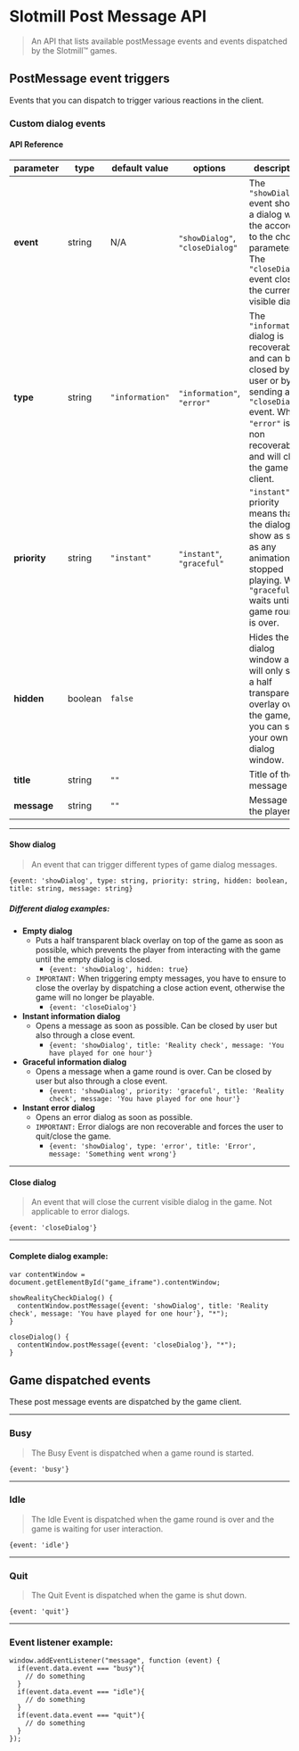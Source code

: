 # Slotmill Post Message API

> An API that lists available postMessage events and events dispatched by the Slotmill™ games.

## PostMessage event triggers
Events that you can dispatch to trigger various reactions in the client.

### Custom dialog events

#### API Reference


| parameter | type | default value | options | description |
|--|--|--|--|--|
| **event** | string | N/A | `"showDialog"`, `"closeDialog"` | The `"showDialog"` event shows a dialog with the according to the chosen parameters. The `"closeDialog"` event closes the current visible dialog. |
| **type** | string | `"information"` | `"information"`, `"error"` | The `"information"` dialog is recoverable and can be closed by the user or by sending a `"closeDialog"` event. While `"error"` is non recoverable and will close the game client. |
| **priority** | string | `"instant"` | `"instant"`, `"graceful"` | `"instant"` priority means that the dialog will show as soon as any animation has stopped playing. While `"graceful"` waits until a game round is over. |
| **hidden** | boolean | `false` |  | Hides the dialog window and will only show a half transparent overlay over the game, so you can show your own dialog window. |
| **title** | string | `""` |  | Title of the message |
| **message** | string | `""` |  | Message to the player |


---

#### Show dialog

> An event that can trigger different types of game dialog messages.

```
{event: 'showDialog', type: string, priority: string, hidden: boolean, title: string, message: string}
```


##### Different dialog examples:

- **Empty dialog**
    - Puts a half transparent black overlay on top of the game as soon as possible, which prevents the player from interacting with the game until the empty dialog is closed.
         - ```{event: 'showDialog', hidden: true}```
    - `IMPORTANT:` When triggering empty messages, you have to ensure to close the overlay by dispatching a close action event, otherwise the game will no longer be playable.
         - `{event: 'closeDialog'}`
- **Instant information dialog**
    - Opens a message as soon as possible. Can be closed by user but also through a close event.
         - ```{event: 'showDialog', title: 'Reality check', message: 'You have played for one hour'}```
- **Graceful information dialog**
    - Opens a message when a game round is over. Can be closed by user but also through a close event.
         - ```{event: 'showDialog', priority: 'graceful', title: 'Reality check', message: 'You have played for one hour'}```
- **Instant error dialog**
    - Opens an error dialog as soon as possible. 
    - `IMPORTANT:` Error dialogs are non recoverable and forces the user to quit/close the game.
         - ```{event: 'showDialog', type: 'error', title: 'Error', message: 'Something went wrong'}```

---

#### Close dialog
> An event that will close the current visible dialog in the game. Not applicable to error dialogs.

```
{event: 'closeDialog'}
```

---

#### Complete dialog example:

```
var contentWindow = document.getElementById("game_iframe").contentWindow;

showRealityCheckDialog() {  
  contentWindow.postMessage({event: 'showDialog', title: 'Reality check', message: 'You have played for one hour'}, "*");
}

closeDialog() {  
  contentWindow.postMessage({event: 'closeDialog'}, "*");
}
```


## Game dispatched events

These post message events are dispatched by the game client.

---

### Busy

> The Busy Event is dispatched when a game round is started.

```
{event: 'busy'}
```

---

### Idle

> The Idle Event is dispatched when the game round is over and the game is waiting for user interaction.

```
{event: 'idle'}
```

---

### Quit

> The Quit Event is dispatched when the game is shut down.

```
{event: 'quit'}
```

---

### Event listener example: 
```
window.addEventListener("message", function (event) {
  if(event.data.event === "busy"){
    // do something
  }
  if(event.data.event === "idle"){
    // do something
  }
  if(event.data.event === "quit"){
    // do something
  }
});
```

